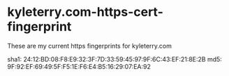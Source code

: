 kyleterry.com-https-cert-fingerprint
====================================

These are my current https fingerprints for kyleterry.com

sha1: 24:12:BD:08:F8:E9:32:3F:7D:33:59:45:97:9F:6C:43:EF:21:8E:2B
md5: 9F:92:EF:69:49:5F:F5:1E:F6:E4:B5:16:29:07:EA:92
